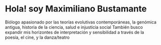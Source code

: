# Hola! soy Maximiliano Bustamante


Biólogo apasionado por las teorías evolutivas contemporáneas, la genómica antigua, historia de la ciencia, salud e injusticia social 
También busco expandir mis horizontes de interpretación y sensibilidad a través de la poesía, el cine, y la danza/teatro

